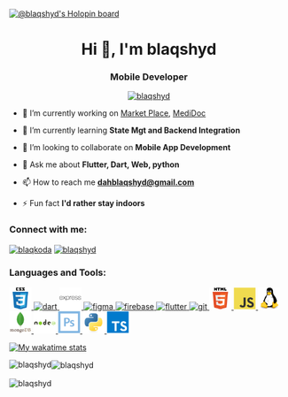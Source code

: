 [![@blaqshyd's Holopin board](https://holopin.me/blaqshyd)](https://holopin.io/@blaqshyd)
<h1 align="center">Hi 👋, I'm blaqshyd</h1>
<h3 align="center">Mobile Developer</h3>

<p align="center"; padding="10px"> <a href="https://github.com/blaqshyd/github-profile-trophy"><img src="https://github-profile-trophy.vercel.app/?username=blaqshyd" alt="blaqshyd" /></a> </p>

- 🔭 I’m currently working on [Market Place](https://github.com/blaqshyd/market_place), [MediDoc](https://github.com/blaqshyd/doctor_booking)

- 🌱 I’m currently learning **State Mgt and Backend Integration**

- 👯 I’m looking to collaborate on **Mobile App Development**

- 💬 Ask me about **Flutter, Dart, Web, python**

- 📫 How to reach me **dahblaqshyd@gmail.com**

- ⚡ Fun fact **I'd rather stay indoors**

<h3 align="left">Connect with me:</h3>
<p align="left">
<a href="https://twitter.com/blaqshyd" target="blank"><img align="center" src="https://raw.githubusercontent.com/rahuldkjain/github-profile-readme-generator/master/src/images/icons/Social/twitter.svg" alt="blaqkoda" height="30" width="40" /></a>
<a href="https://linkedin.com/in/blaqshyd" target="blank"><img align="center" src="https://raw.githubusercontent.com/rahuldkjain/github-profile-readme-generator/master/src/images/icons/Social/linked-in-alt.svg" alt="blaqshyd" height="30" width="40" /></a>
</p>

<h3 align="left">Languages and Tools:</h3>
<p align="left"> <a href="https://www.w3schools.com/css/" target="_blank" rel="noreferrer"> <img src="https://raw.githubusercontent.com/devicons/devicon/master/icons/css3/css3-original-wordmark.svg" alt="css3" width="40" height="40"/> </a> <a href="https://dart.dev" target="_blank" rel="noreferrer"> <img src="https://www.vectorlogo.zone/logos/dartlang/dartlang-icon.svg" alt="dart" width="40" height="40"/> </a> <a href="https://expressjs.com" target="_blank" rel="noreferrer"> <img src="https://raw.githubusercontent.com/devicons/devicon/master/icons/express/express-original-wordmark.svg" alt="express" width="40" height="40"/> </a> <a href="https://www.figma.com/" target="_blank" rel="noreferrer"> <img src="https://www.vectorlogo.zone/logos/figma/figma-icon.svg" alt="figma" width="40" height="40"/> </a> <a href="https://firebase.google.com/" target="_blank" rel="noreferrer"> <img src="https://www.vectorlogo.zone/logos/firebase/firebase-icon.svg" alt="firebase" width="40" height="40"/> </a> <a href="https://flutter.dev" target="_blank" rel="noreferrer"> <img src="https://www.vectorlogo.zone/logos/flutterio/flutterio-icon.svg" alt="flutter" width="40" height="40"/> </a> <a href="https://git-scm.com/" target="_blank" rel="noreferrer"> <img src="https://www.vectorlogo.zone/logos/git-scm/git-scm-icon.svg" alt="git" width="40" height="40"/> </a> <a href="https://www.w3.org/html/" target="_blank" rel="noreferrer"> <img src="https://raw.githubusercontent.com/devicons/devicon/master/icons/html5/html5-original-wordmark.svg" alt="html5" width="40" height="40"/> </a> <a href="https://developer.mozilla.org/en-US/docs/Web/JavaScript" target="_blank" rel="noreferrer"> <img src="https://raw.githubusercontent.com/devicons/devicon/master/icons/javascript/javascript-original.svg" alt="javascript" width="40" height="40"/> </a> <a href="https://www.linux.org/" target="_blank" rel="noreferrer"> <img src="https://raw.githubusercontent.com/devicons/devicon/master/icons/linux/linux-original.svg" alt="linux" width="40" height="40"/> </a> <a href="https://www.mongodb.com/" target="_blank" rel="noreferrer"> <img src="https://raw.githubusercontent.com/devicons/devicon/master/icons/mongodb/mongodb-original-wordmark.svg" alt="mongodb" width="40" height="40"/> </a> <a href="https://nodejs.org" target="_blank" rel="noreferrer"> <img src="https://raw.githubusercontent.com/devicons/devicon/master/icons/nodejs/nodejs-original-wordmark.svg" alt="nodejs" width="40" height="40"/> </a> <a href="https://www.photoshop.com/en" target="_blank" rel="noreferrer"> <img src="https://raw.githubusercontent.com/devicons/devicon/master/icons/photoshop/photoshop-line.svg" alt="photoshop" width="40" height="40"/> </a> <a href="https://www.python.org" target="_blank" rel="noreferrer"> <img src="https://raw.githubusercontent.com/devicons/devicon/master/icons/python/python-original.svg" alt="python" width="40" height="40"/> </a> <a href="https://www.typescriptlang.org/" target="_blank" rel="noreferrer"> <img src="https://raw.githubusercontent.com/devicons/devicon/master/icons/typescript/typescript-original.svg" alt="typescript" width="40" height="40"/> </a> </p>

 [![My wakatime stats](https://github-readme-stats.vercel.app/api/wakatime?username=blaqshyd)](https://github.com/blaqshyd)

<img align="left" src="https://github-readme-stats.vercel.app/api/top-langs?username=blaqshyd&show_icons=true&locale=en&layout=compact" alt="blaqshyd" />

<img align="center" src="https://github-readme-stats.vercel.app/api?username=blaqshyd&show_icons=true&locale=en" alt="blaqshyd" />

<p><img align="center" src="https://github-readme-streak-stats.herokuapp.com/?user=blaqshyd&" alt="blaqshyd" /></p>
